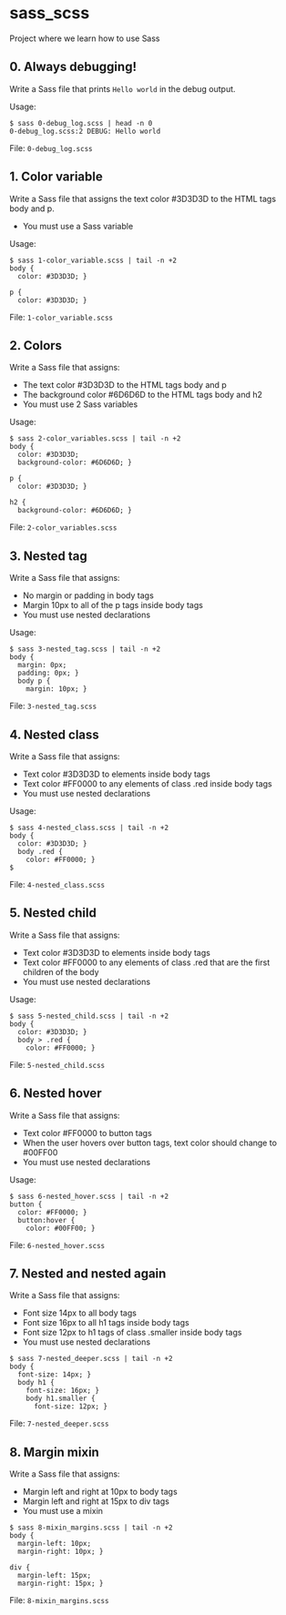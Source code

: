 # sass_scss
Project where we learn how to use Sass

## 0. Always debugging!
Write a Sass file that prints `Hello world` in the debug output.

Usage:
```shell
$ sass 0-debug_log.scss | head -n 0
0-debug_log.scss:2 DEBUG: Hello world
```
File: `0-debug_log.scss`

## 1. Color variable
Write a Sass file that assigns the text color #3D3D3D to the HTML tags body and p.
- You must use a Sass variable

Usage: 
```shell
$ sass 1-color_variable.scss | tail -n +2
body {
  color: #3D3D3D; }

p {
  color: #3D3D3D; }
```

File: `1-color_variable.scss`

## 2. Colors
Write a Sass file that assigns:
- The text color #3D3D3D to the HTML tags body and p
- The background color #6D6D6D to the HTML tags body and h2
- You must use 2 Sass variables

Usage:
```shell
$ sass 2-color_variables.scss | tail -n +2
body {
  color: #3D3D3D;
  background-color: #6D6D6D; }

p {
  color: #3D3D3D; }

h2 {
  background-color: #6D6D6D; }
```
File: `2-color_variables.scss`

## 3. Nested tag
Write a Sass file that assigns:
- No margin or padding in body tags
- Margin 10px to all of the p tags inside body tags
- You must use nested declarations

Usage:
```shell
$ sass 3-nested_tag.scss | tail -n +2
body {
  margin: 0px;
  padding: 0px; }
  body p {
    margin: 10px; }
```

File: `3-nested_tag.scss`

## 4. Nested class
Write a Sass file that assigns:
- Text color #3D3D3D to elements inside body tags
- Text color #FF0000 to any elements of class .red inside body tags
- You must use nested declarations

Usage:
```shell
$ sass 4-nested_class.scss | tail -n +2
body {
  color: #3D3D3D; }
  body .red {
    color: #FF0000; }
$
```
File: `4-nested_class.scss`

## 5. Nested child
Write a Sass file that assigns:
- Text color #3D3D3D to elements inside body tags
- Text color #FF0000 to any elements of class .red that are the first children of the body
- You must use nested declarations

Usage:
```shell
$ sass 5-nested_child.scss | tail -n +2
body {
  color: #3D3D3D; }
  body > .red {
    color: #FF0000; }
``` 

File: `5-nested_child.scss`

## 6. Nested hover
Write a Sass file that assigns:
- Text color #FF0000 to button tags
- When the user hovers over button tags, text color should change to #00FF00
- You must use nested declarations

Usage:
```shell
$ sass 6-nested_hover.scss | tail -n +2
button {
  color: #FF0000; }
  button:hover {
    color: #00FF00; }
```
File: `6-nested_hover.scss`

## 7. Nested and nested again
Write a Sass file that assigns:
- Font size 14px to all body tags
- Font size 16px to all h1 tags inside body tags
- Font size 12px to h1 tags of class .smaller inside body tags
- You must use nested declarations

```shell
$ sass 7-nested_deeper.scss | tail -n +2
body {
  font-size: 14px; }
  body h1 {
    font-size: 16px; }
    body h1.smaller {
      font-size: 12px; }
```
File: `7-nested_deeper.scss`

## 8. Margin mixin
Write a Sass file that assigns:
- Margin left and right at 10px to body tags
- Margin left and right at 15px to div tags
- You must use a mixin

```shell
$ sass 8-mixin_margins.scss | tail -n +2
body {
  margin-left: 10px;
  margin-right: 10px; }

div {
  margin-left: 15px;
  margin-right: 15px; }
```
File: `8-mixin_margins.scss`

